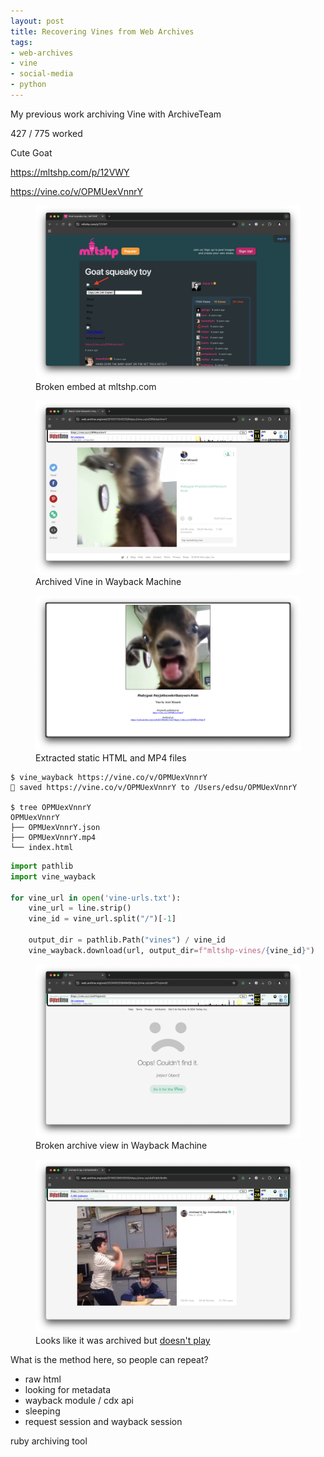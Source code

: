 ```yaml
---
layout: post
title: Recovering Vines from Web Archives
tags:
- web-archives
- vine
- social-media
- python
---
```


My previous work archiving Vine with ArchiveTeam

427 / 775 worked

Cute Goat

https://mltshp.com/p/12VWY

https://vine.co/v/OPMUexVnnrY

<figure>
<img class="img-fluid" src="/images/vine-wayback-mltshp.png">
<figcaption>Broken embed at mltshp.com</figcaption>
</figure>

<figure>
<img class="img-fluid" src="/images/vine-wayback-wayback.png">
<figcaption>Archived Vine in Wayback Machine</figcaption>
</figure>

<figure>
<img class="img-fluid" src="/images/vine-wayback-archive.png">
<figcaption>Extracted static HTML and MP4 files</figcaption>
</figure>


```shell
$ vine_wayback https://vine.co/v/OPMUexVnnrY
💾 saved https://vine.co/v/OPMUexVnnrY to /Users/edsu/OPMUexVnnrY

$ tree OPMUexVnnrY
OPMUexVnnrY
├── OPMUexVnnrY.json
├── OPMUexVnnrY.mp4
└── index.html
```

```python
import pathlib
import vine_wayback

for vine_url in open('vine-urls.txt'):
    vine_url = line.strip()
    vine_id = vine_url.split("/")[-1]
    
    output_dir = pathlib.Path("vines") / vine_id
    vine_wayback.download(url, output_dir=f"mltshp-vines/{vine_id}")
```

<figure>
<img class="img-fluid" src="/images/vine-wayback-fail.png">
<figcaption>Broken archive view in Wayback Machine</figcaption>
</figure>

<figure>
<img class="img-fluid" src="/images/vine-wayback-fail-again.png">
<figcaption>Looks like it was archived but <a href="https://web.archive.org/web/20180228020025/https://vine.co/v/ixPUbXr9mBv">doesn't play</a></figcaption>
</figure>

What is the method here, so people can repeat?

- raw html
- looking for metadata
- wayback module / cdx api
- sleeping
- request session and wayback session

ruby archiving tool
